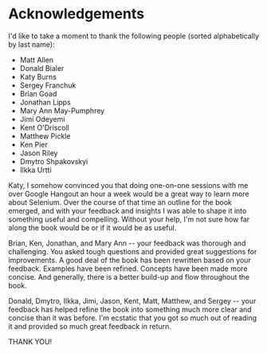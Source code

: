 # Acknowledgements

I'd like to take a moment to thank the following people (sorted alphabetically by last name):

+ Matt Allen
+ Donald Bialer
+ Katy Burns
+ Sergey Franchuk
+ Brian Goad
+ Jonathan Lipps
+ Mary Ann May-Pumphrey
+ Jimi Odeyemi
+ Kent O'Driscoll
+ Matthew Pickle
+ Ken Pier
+ Jason Riley
+ Dmytro Shpakovskyi
+ Ilkka Urtti

Katy, I somehow convinced you that doing one-on-one sessions with me over Google Hangout an hour a week would be a great way to learn more about Selenium. Over the course of that time an outline for the book emerged, and with your feedback and insights I was able to shape it into something useful and compelling. Without your help, I'm not sure how far along the book would be or if it would be as useful.

Brian, Ken, Jonathan, and Mary Ann -- your feedback was thorough and challenging. You asked tough questions and provided great suggestions for improvements. A good deal of the book has been rewritten based on your feedback. Examples have been refined. Concepts have been made more concise. And generally, there is a better build-up and flow throughout the book.

Donald, Dmytro, Ilkka, Jimi, Jason, Kent, Matt, Matthew, and Sergey -- your feedback has helped refine the book into something much more clear and concise than it was before. I'm ecstatic that you got so much out of reading it and provided so much great feedback in return.

THANK YOU!

